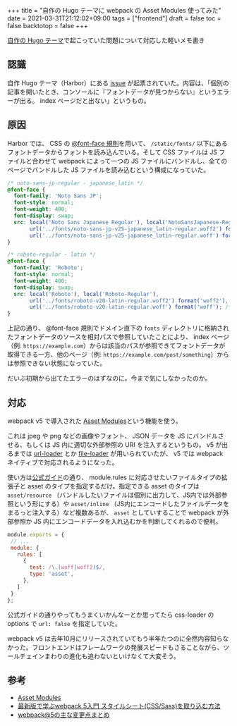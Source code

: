 +++
title = "自作の Hugo テーマに webpack の Asset Modules 使ってみた"
date = 2021-03-31T21:12:02+09:00
tags = ["frontend"]
draft = false
toc = false
backtotop = false
+++

[自作の Hugo テーマ](https://github.com/matsuyoshi30/harbor)で起こっていた問題について対応した軽いメモ書き

## 認識

自作 Hugo テーマ（Harbor）にある [issue](https://github.com/matsuyoshi30/harbor/issues/94) が起票されていた。内容は、「個別の記事を開いたとき、コンソールに『フォントデータが見つからない』というエラーが出る。 index ページだと出ない」というもの。

## 原因

Harbor では、 CSS の [@font-face 規則](https://developer.mozilla.org/en-US/docs/Web/CSS/@font-face)を用いて、 `/static/fonts/` 以下にあるフォントデータからフォントを読み込んでいる。そして CSS ファイルは JS ファイルと合わせて webpack によって一つの JS ファイルにバンドルし、全てのページでバンドルした JS ファイルを読み込むという構成になっていた。

```css
/* noto-sans-jp-regular - japanese_latin */
@font-face {
  font-family: 'Noto Sans JP';
  font-style: normal;
  font-weight: 400;
  font-display: swap;
  src: local('Noto Sans Japanese Regular'), local('NotoSansJapanese-Regular'),
       url('../fonts/noto-sans-jp-v25-japanese_latin-regular.woff2') format('woff2'), /* Super Modern Browsers */
       url('../fonts/noto-sans-jp-v25-japanese_latin-regular.woff') format('woff'); /* Modern Browsers */
}

/* roboto-regular - latin */
@font-face {
  font-family: 'Roboto';
  font-style: normal;
  font-weight: 400;
  font-display: swap;
  src: local('Roboto'), local('Roboto-Regular'),
       url('../fonts/roboto-v20-latin-regular.woff2') format('woff2'), /* Super Modern Browsers */
       url('../fonts/roboto-v20-latin-regular.woff') format('woff'); /* Modern Browsers */
}
```

上記の通り、 @font-face 規則でドメイン直下の `fonts` ディレクトリに格納されたフォントデータのソースを相対パスで参照していたことにより、 index ページ（例: `https://example.com`）からは該当のパスが参照できてフォントデータが取得できる一方、他のページ（例: `https://example.com/post/something`）からは参照できない状態になっていた。

だいぶ初期から出てたエラーのはずなのに。今まで気にしなかったのか。

## 対応

webpack v5 で導入された [Asset Modules](https://webpack.js.org/blog/2020-10-10-webpack-5-release/#asset-modules)という機能を使う。

これは jpeg や png などの画像やフォント、 JSON データを JS にバンドルさせる、もしくは JS 内に適切な外部参照の URI を注入するというもの。 v5 が出るまでは [url-loader](https://webpack.js.org/loaders/url-loader/) とか [file-loader](https://webpack.js.org/loaders/file-loader/) が用いられていたが、 v5 では webpack ネイティブで対応されるようになった。

使い方は[公式ガイド](https://webpack.js.org/guides/asset-management/#loading-fonts)の通り、 module.rules に対応させたいファイルタイプの拡張子と asset のタイプを指定するだけ。指定できる asset のタイプは `asset/resource` （バンドルしたいファイルは個別に出力して、JS内では外部参照という形にする）や `asset/inline` （JS内にエンコードしたファイルデータをまるっと注入する）など複数あるが、 `asset` としていすることで webpack が外部参照か JS 内にエンコードデータを入れ込むかを判断してくれるので便利。

 ```js
module.exports = {
  // ...
  module: {
    rules: [
      {
        test: /\.(woff|woff2)$/,
        type: 'asset',
      },
    ]
  }
};
```

公式ガイドの通りやってもうまくいかんなーとか思ってたら css-loader の options で `url: false` を指定していた。

webpack v5 は去年10月にリリースされていてもう半年たつのに全然内容知らなかった。フロントエンドはフレームワークの発展スピードもさることながら、ツールチェインまわりの進化も追わないといけなくて大変そう。

## 参考

- [Asset Modules](https://webpack.js.org/guides/asset-modules/)
- [最新版で学ぶwebpack 5入門 スタイルシート(CSS/Sass)を取り込む方法](https://ics.media/entry/17376/)
- [webpack@5の主な変更点まとめ](https://blog.hiroppy.me/entry/webpack5)
